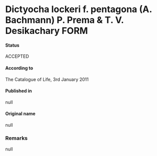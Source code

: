 Dictyocha lockeri f. pentagona (A. Bachmann) P. Prema & T. V. Desikachary FORM
=======

#### Status
ACCEPTED

#### According to
The Catalogue of Life, 3rd January 2011

#### Published in
null

#### Original name
null

### Remarks
null
